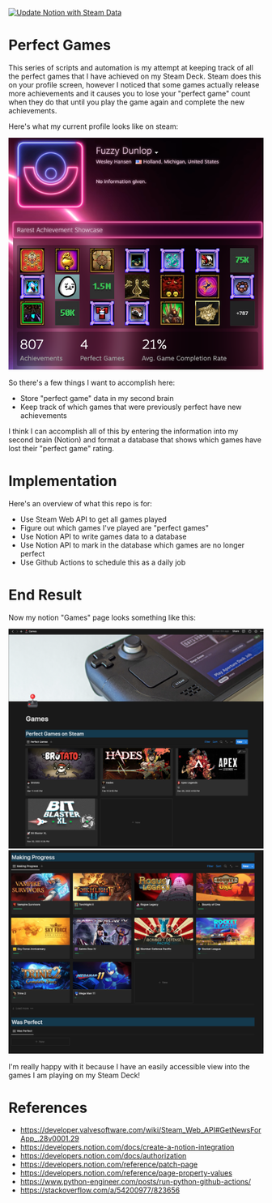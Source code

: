 [![Update Notion with Steam Data](https://github.com/wrhansen/steam-games-tracker/actions/workflows/update.yaml/badge.svg?branch=main&event=schedule)](https://github.com/wrhansen/steam-games-tracker/actions/workflows/update.yaml)
# Perfect Games

This series of scripts and automation is my attempt at keeping track of all the
perfect games that I have achieved on my Steam Deck. Steam does this on your
profile screen, however I noticed that some games actually release more achievements
and it causes you to lose your "perfect game" count when they do that until you
play the game again and complete the new achievements.

Here's what my current profile looks like on steam:

![steam profile](assets/steam-profile.png)

So there's a few things I want to accomplish here:

* Store "perfect game" data in my second brain
* Keep track of which games that were previously perfect have new achievements

I think I can accomplish all of this by entering the information into my second
brain (Notion) and format a database that shows which games have lost their
"perfect game" rating.

# Implementation

Here's an overview of what this repo is for:

* Use Steam Web API to get all games played
* Figure out which games I've played are "perfect games"
* Use Notion API to write games data to a database
* Use Notion API to mark in the database which games are no longer perfect
* Use Github Actions to schedule this as a daily job


# End Result

Now my notion "Games" page looks something like this:

![notion image 1](assets/notion-page-1.png)
![notion image 2](assets/notion-page-2.png)

I'm really happy with it because I have an easily accessible view into the games
I am playing on my Steam Deck!

# References

* https://developer.valvesoftware.com/wiki/Steam_Web_API#GetNewsForApp_.28v0001.29
* https://developers.notion.com/docs/create-a-notion-integration
* https://developers.notion.com/docs/authorization
* https://developers.notion.com/reference/patch-page
* https://developers.notion.com/reference/page-property-values
* https://www.python-engineer.com/posts/run-python-github-actions/
* https://stackoverflow.com/a/54200977/823656
